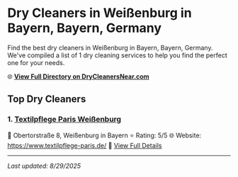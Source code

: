 # Dry Cleaners in Weißenburg in Bayern, Bayern, Germany

Find the best dry cleaners in Weißenburg in Bayern, Bayern, Germany. We've compiled a list of 1 dry cleaning services to help you find the perfect one for your needs.

🌐 **[View Full Directory on DryCleanersNear.com](https://drycleanersnear.com/city/Germany/Bayern/Wei%C3%9Fenburg%20in%20Bayern)**

## Top Dry Cleaners

### 1. [Textilpflege Paris Weißenburg](https://drycleanersnear.com/dryCleaner/68b10aaff5ec332d9a7bf0d1/textilpflege-paris-wei-enburg)
📍 Obertorstraße 8, Weißenburg in Bayern
⭐ Rating: 5/5
🌐 Website: https://www.textilpflege-paris.de/
🔗 [View Full Details](https://drycleanersnear.com/dryCleaner/68b10aaff5ec332d9a7bf0d1/textilpflege-paris-wei-enburg)


---

*Last updated: 8/29/2025*

